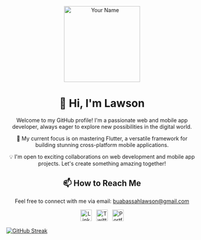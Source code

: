<p align="center">
  <img src="your-profile-image-url" alt="Your Name" width="200" height="200">
</p>

<h1 align="center">👋 Hi, I'm Lawson</h1>

<p align="center">
  Welcome to my GitHub profile! I'm a passionate web and mobile app developer, always eager to explore new possibilities in the digital world.
</p>

<p align="center">
  🚀 My current focus is on mastering Flutter, a versatile framework for building stunning cross-platform mobile applications.
</p>

<p align="center">
  💡 I'm open to exciting collaborations on web development and mobile app projects. Let's create something amazing together!
</p>

<h2 align="center">📫 How to Reach Me</h2>

<p align="center">
  Feel free to connect with me via email: <a href="mailto:buabassahlawson@gmail.com">buabassahlawson@gmail.com</a>
</p>

<p align="center">
  <a href="https://linkedin.com/in/your-profile"><img src="linkedin-icon.png" alt="LinkedIn" width="30" height="30"></a>&nbsp;&nbsp;
  <a href="https://twitter.com/your-profile"><img src="twitter-icon.png" alt="Twitter" width="30" height="30"></a>&nbsp;&nbsp;
  <a href="https://your-portfolio-website.com"><img src="portfolio-icon.png" alt="Portfolio" width="30" height="30"></a>
</p>

<!---
Law-son/Law-son is a ✨ special ✨ repository because its `README.md` (this file) appears on your GitHub profile.
You can click the Preview link to take a look at your changes.
--->
[![GitHub Streak](https://streak-stats.demolab.com/?user=Law-son&theme=dark)](https://git.io/streak-stats)
